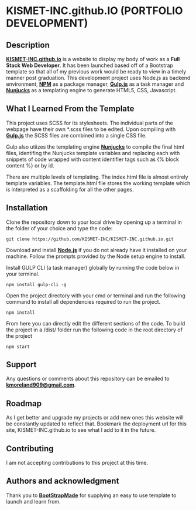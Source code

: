 # KISMET-INC.github.IO (PORTFOLIO DEVELOPMENT)


## Description
**[KISMET-INC.github.io](https://kismet-inc.github.io/index.html)** is a website to display my body of work as a **Full Stack Web Developer**. It has been launched based off of a Bootstrap template so that all of my previous work would be ready to view in a timely manner post graduation. This development project uses Node.js as backend environment, **[NPM](https://nodejs.org/en/)** as a package manager, **[Gulp.js](https://gulpjs.com/)** as a task manager and **[Nunjucks](https://mozilla.github.io/nunjucks/)** as a templating engine to generate HTML5, CSS, Javascript. 


## What I Learned From the Template
This project uses SCSS  for its stylesheets. The individual parts of the webpage have their own *.scss files to be edited. Upon compiling with **[Gulp.js](https://gulpjs.com/)** the SCSS files are combined into a single CSS file. 

Gulp also utiizes the templating engine **[Nunjucks](https://mozilla.github.io/nunjucks/)** to compile the final html files, identifing the Nunjucks template variables and replacing each with snippets of code wrapped with content identifier tags such as {% block content %} or by id. 

There are multiple levels of templating. The index.html file is almost entirely template variables. The template.html file stores the working template which is interpreted as a scaffolding for all the other pages. 


## Installation

   Clone the repository down to your local drive by opening up a terminal in the folder of your choice and type the code: 
   

    git clone https://github.com/KISMET-INC/KISMET-INC.github.io.git

Download and install **[Node.js](https://nodejs.org/en/)** if you do not already have it installed on your machine. Follow the prompts provided by the Node setup engine to install. 

Install GULP CLI (a task manager) globally by running the code below in your terminal.

    npm install gulp-cli -g

Open the project directory with your cmd or terminal and run the following command to install all dependencies required to run the project.
   
    npm install

   From here you can directly edit the different sections of the code.
   To build the project in a /dist/ folder run the following code in the root directory of the project

    npm start




## Support
Any questions or comments about this repository can be emailed to **kmoreland909@gmail.com**.

## Roadmap
As I get better and upgrade my projects or add new ones this website will be constantly updated to reflect that. Bookmark the deployment url for this site, KISMET-INC.github.io to see what I add to it in the future.

## Contributing
I am not accepting contributions to this project at this time.

## Authors and acknowledgment
Thank you to **[BootStrapMade](https://bootstrapmade.com/)** for supplying an easy to use template to launch and learn from.